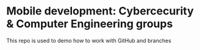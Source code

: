 # Mobile development: Cybercecurity & Computer Engineering groups

This repo is used to demo how to work with GitHub and branches
